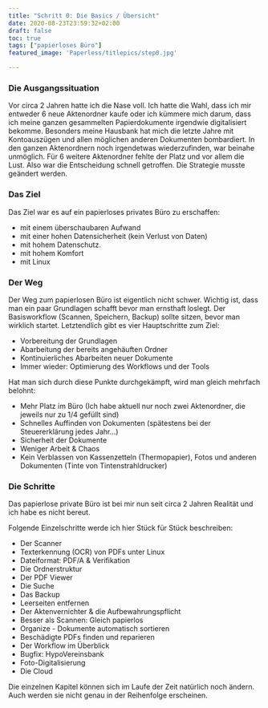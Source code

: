 ```yaml
---
title: "Schritt 0: Die Basics / Übersicht"
date: 2020-08-23T23:59:32+02:00
draft: false
toc: true
tags: ["papierloses Büro"]
featured_image: 'Paperless/titlepics/step0.jpg'

---
```


### Die Ausgangssituation

Vor circa 2 Jahren hatte ich die Nase voll. Ich hatte die Wahl, dass ich mir entweder 6 neue Aktenordner 
kaufe oder ich kümmere mich darum, dass ich meine ganzen gesammelten Papierdokumente irgendwie 
digitalisiert bekomme. Besonders meine Hausbank hat mich die letzte Jahre mit Kontoauszügen und allen möglichen 
anderen Dokumenten bombardiert. In den ganzen Aktenordnern noch irgendetwas wiederzufinden, 
war beinahe unmöglich. Für 6 weitere Aktenordner fehlte der Platz und vor allem die Lust.
Also war die Entscheidung schnell getroffen. Die Strategie musste geändert werden.

### Das Ziel

Das Ziel war es auf ein papierloses privates Büro zu erschaffen:
 * mit einem überschaubaren Aufwand
 * mit einer hohen Datensicherheit (kein Verlust von Daten)
 * mit hohem Datenschutz.
 * mit hohem Komfort
 * mit Linux

### Der Weg

Der Weg zum papierlosen Büro ist eigentlich nicht schwer. Wichtig ist, dass man ein paar Grundlagen 
schafft bevor man ernsthaft loslegt. Der Basisworkflow (Scannen, Speichern, Backup) sollte sitzen, 
bevor man wirklich startet. Letztendlich gibt es vier Hauptschritte zum Ziel:

* Vorbereitung der Grundlagen
* Abarbeitung der bereits angehäuften Ordner
* Kontinuierliches Abarbeiten neuer Dokumente
* Immer wieder: Optimierung des Workflows und der Tools

Hat man sich durch diese Punkte durchgekämpft, wird man gleich mehrfach belohnt:

* Mehr Platz im Büro (Ich habe aktuell nur noch zwei Aktenordner, die jeweils nur zu 1/4 gefüllt sind)
* Schnelles Auffinden von Dokumenten (spätestens bei der Steuererklärung jedes Jahr...)
* Sicherheit der Dokumente
* Weniger Arbeit & Chaos
* Kein Verblassen von Kassenzetteln (Thermopapier), Fotos und anderen Dokumenten (Tinte von Tintenstrahldrucker)

### Die Schritte

Das papierlose private Büro ist bei mir nun seit circa 2 Jahren Realität und ich habe
es nicht bereut.

Folgende Einzelschritte werde ich hier Stück für Stück beschreiben:

* Der Scanner
* Texterkennung (OCR) von PDFs unter Linux
* Dateiformat: PDF/A & Verifikation
* Die Ordnerstruktur
* Der PDF Viewer
* Die Suche
* Das Backup
* Leerseiten entfernen
* Der Aktenvernichter & die Aufbewahrungspflicht
* Besser als Scannen: Gleich papierlos
* Organize - Dokumente automatisch sortieren
* Beschädigte PDFs finden und reparieren
* Der Workflow im Überblick
* Bugfix: HypoVereinsbank
* Foto-Digitalisierung
* Die Cloud

Die einzelnen Kapitel können sich im Laufe der Zeit natürlich noch ändern. 
Auch werden sie nicht genau in der Reihenfolge erscheinen.

